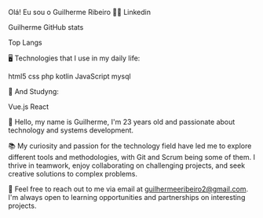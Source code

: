 Olá! Eu sou o Guilherme Ribeiro 🐱‍👤
Linkedin

Guilherme GitHub stats

Top Langs

🖥️ Technologies that I use in my daily life:

html5 css php kotlin JavaScript mysql

📖 And Studyng:

Vue.js React

👋 Hello, my name is Guilherme, I'm 23 years old and passionate about technology and systems development.

📚 My curiosity and passion for the technology field have led me to explore different tools and methodologies, with Git and Scrum being some of them. I thrive in teamwork, enjoy collaborating on challenging projects, and seek creative solutions to complex problems.

📧 Feel free to reach out to me via email at guilhermeeribeiro2@gmail.com. I'm always open to learning opportunities and partnerships on interesting projects.
